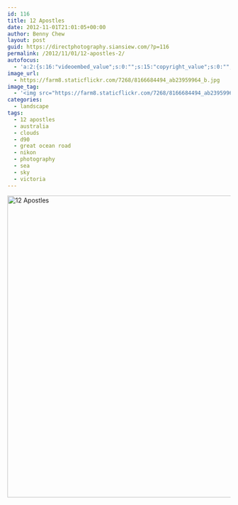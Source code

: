 ```yaml
---
id: 116
title: 12 Apostles
date: 2012-11-01T21:01:05+00:00
author: Benny Chew
layout: post
guid: https://directphotography.siansiew.com/?p=116
permalink: /2012/11/01/12-apostles-2/
autofocus:
  - 'a:2:{s:16:"videoembed_value";s:0:"";s:15:"copyright_value";s:0:"";}'
image_url:
  - https://farm8.staticflickr.com/7268/8166684494_ab23959964_b.jpg
image_tag:
  - '<img src="https://farm8.staticflickr.com/7268/8166684494_ab23959964_b.jpg" />'
categories:
  - landscape
tags:
  - 12 apostles
  - australia
  - clouds
  - d90
  - great ocean road
  - nikon
  - photography
  - sea
  - sky
  - victoria
---
```

<a href="https://farm8.staticflickr.com/7268/8166684494_ab23959964_b.jpg" title="12 Apostles by siansiew, on Flickr" rel="lightbox"><img src="https://farm8.staticflickr.com/7268/8166684494_ab23959964_b.jpg" width="1024" height="680" alt="12 Apostles" /></a>
